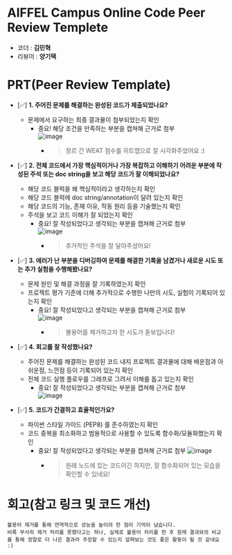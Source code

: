 # AIFFEL Campus Online Code Peer Review Templete
- 코더 : **김민혁**
- 리뷰어 : **양기택**


# PRT(Peer Review Template)
- [✅]  **1. 주어진 문제를 해결하는 완성된 코드가 제출되었나요?**
    - 문제에서 요구하는 최종 결과물이 첨부되었는지 확인
        - 중요! 해당 조건을 만족하는 부분을 캡쳐해 근거로 첨부  
          ![image](https://github.com/user-attachments/assets/08bb9ee9-4736-4961-a4bf-7c41f7b68ac9)  
          - > 장르 간 WEAT 점수를 히트맵으로 잘 시각화주었어요 :)

    
- [✅]  **2. 전체 코드에서 가장 핵심적이거나 가장 복잡하고 이해하기 어려운 부분에 작성된 
주석 또는 doc string을 보고 해당 코드가 잘 이해되었나요?**
    - 해당 코드 블럭을 왜 핵심적이라고 생각하는지 확인
    - 해당 코드 블럭에 doc string/annotation이 달려 있는지 확인
    - 해당 코드의 기능, 존재 이유, 작동 원리 등을 기술했는지 확인
    - 주석을 보고 코드 이해가 잘 되었는지 확인
        - 중요! 잘 작성되었다고 생각되는 부분을 캡쳐해 근거로 첨부  
          ![image](https://github.com/user-attachments/assets/013c8d7c-9d92-4f1d-a72d-ac7c16fbadef)  
          - > 추가적인 주석을 잘 달아주셨어요!

        
- [✅]  **3. 에러가 난 부분을 디버깅하여 문제를 해결한 기록을 남겼거나
새로운 시도 또는 추가 실험을 수행해봤나요?**
    - 문제 원인 및 해결 과정을 잘 기록하였는지 확인
    - 프로젝트 평가 기준에 더해 추가적으로 수행한 나만의 시도, 
    실험이 기록되어 있는지 확인
        - 중요! 잘 작성되었다고 생각되는 부분을 캡쳐해 근거로 첨부  
          ![image](https://github.com/user-attachments/assets/ea0d7215-47d0-4d48-b5c4-2a2a07748c20)  
          - > 불용어를 제거하고자 한 시도가 돋보입니다!

        
- [✅]  **4. 회고를 잘 작성했나요?**
    - 주어진 문제를 해결하는 완성된 코드 내지 프로젝트 결과물에 대해
    배운점과 아쉬운점, 느낀점 등이 기록되어 있는지 확인
    - 전체 코드 실행 플로우를 그래프로 그려서 이해를 돕고 있는지 확인
        - 중요! 잘 작성되었다고 생각되는 부분을 캡쳐해 근거로 첨부  
          ![image](https://github.com/user-attachments/assets/fff2a845-6391-4cd4-9026-7c7e5737f0b1)  

        
- [✅]  **5. 코드가 간결하고 효율적인가요?**
    - 파이썬 스타일 가이드 (PEP8) 를 준수하였는지 확인
    - 코드 중복을 최소화하고 범용적으로 사용할 수 있도록 함수화/모듈화했는지 확인
        - 중요! 잘 작성되었다고 생각되는 부분을 캡쳐해 근거로 첨부
          ![image](https://github.com/user-attachments/assets/c3df9532-62ba-4ba8-9347-1feeed552dc1)
          - > 원래 노드에 있는 코드이긴 하지만, 잘 함수화되어 있는 모습을 확인할 수 있네요!

          


# 회고(참고 링크 및 코드 개선)
```
불용어 제거를 통해 연역적으로 성능을 높이려 한 점이 기억이 남습니다.  
비록 무사히 제거 처리를 못했다고는 하나, 실제로 불용어 처리를 한 후 원래 결과와의 비교를 통해 정말로 더 나은 결과라 주장할 수 있는지 살펴보는 것도 좋은 활동이 될 것 같네요 :)
```
